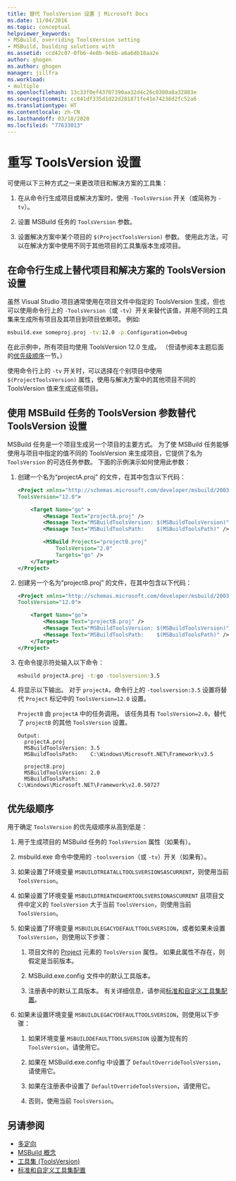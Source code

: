 ```yaml
---
title: 替代 ToolsVersion 设置 | Microsoft Docs
ms.date: 11/04/2016
ms.topic: conceptual
helpviewer_keywords:
- MSBuild, overriding ToolsVersion setting
- MSBuild, building solutions with
ms.assetid: ccd42c07-0fb6-4e8b-9ebb-a6a6db18aa2e
author: ghogen
ms.author: ghogen
manager: jillfra
ms.workload:
- multiple
ms.openlocfilehash: 13c33f0ef43707390aa32d4c26c0380a8a32883e
ms.sourcegitcommit: cc841df335d1d22d281871fe41e74238d2fc52a6
ms.translationtype: HT
ms.contentlocale: zh-CN
ms.lasthandoff: 03/18/2020
ms.locfileid: "77633013"
---
```

# <a name="override-toolsversion-settings"></a>重写 ToolsVersion 设置

可使用以下三种方式之一来更改项目和解决方案的工具集：

1. 在从命令行生成项目或解决方案时，使用 `-ToolsVersion` 开关（或简称为 `-tv`）。

2. 设置 MSBuild 任务的 `ToolsVersion` 参数。

3. 设置解决方案中某个项目的 `$(ProjectToolsVersion)` 参数。 使用此方法，可以在解决方案中使用不同于其他项目的工具集版本生成项目。

## <a name="override-the-toolsversion-settings-of-projects-and-solutions-on-command-line-builds"></a>在命令行生成上替代项目和解决方案的 ToolsVersion 设置

 虽然 Visual Studio 项目通常使用在项目文件中指定的 ToolsVersion 生成，但也可以使用命令行上的 `-ToolsVersion`（或 `-tv`）开关来替代该值，并用不同的工具集来生成所有项目及其项目到项目依赖项。 例如:

```cmd
msbuild.exe someproj.proj -tv:12.0 -p:Configuration=Debug
```

 在此示例中，所有项目均使用 ToolsVersion 12.0 生成。 （但请参阅本主题后面的[优先级顺序](#order-of-precedence)一节。）

 使用命令行上的 `-tv` 开关时，可以选择在个别项目中使用 `$(ProjectToolsVersion)` 属性，使用与解决方案中的其他项目不同的 ToolsVersion 值来生成这些项目。

## <a name="override-the-toolsversion-settings-using-the-toolsversion-parameter-of-the-msbuild-task"></a>使用 MSBuild 任务的 ToolsVersion 参数替代 ToolsVersion 设置

 MSBuild 任务是一个项目生成另一个项目的主要方式。 为了使 MSBuild 任务能够使用与项目中指定的值不同的 ToolsVersion 来生成项目，它提供了名为 `ToolsVersion` 的可选任务参数。 下面的示例演示如何使用此参数：

1. 创建一个名为“projectA.proj”  的文件，在其中包含以下代码：

    ```xml
    <Project xmlns="http://schemas.microsoft.com/developer/msbuild/2003"
    ToolsVersion="12.0">

        <Target Name="go" >
            <Message Text="projectA.proj" />
            <Message Text="MSBuildToolsVersion: $(MSBuildToolsVersion)" />
            <Message Text="MSBuildToolsPath:    $(MSBuildToolsPath)" />

            <MSBuild Projects="projectB.proj"
                ToolsVersion="2.0"
                Targets="go" />
        </Target>
    </Project>
    ```

2. 创建另一个名为“projectB.proj”  的文件，在其中包含以下代码：

    ```xml
    <Project xmlns="http://schemas.microsoft.com/developer/msbuild/2003"
    ToolsVersion="12.0">

        <Target Name="go">
            <Message Text="projectB.proj" />
            <Message Text="MSBuildToolsVersion: $(MSBuildToolsVersion)" />
            <Message Text="MSBuildToolsPath:    $(MSBuildToolsPath)" />
        </Target>
    </Project>
    ```

3. 在命令提示符处输入以下命令：

    ```cmd
    msbuild projectA.proj -t:go -toolsversion:3.5
    ```

4. 将显示以下输出。 对于 `projectA`，命令行上的 `-toolsversion:3.5` 设置将替代 `Project` 标记中的 `ToolsVersion=12.0` 设置。

     `ProjectB` 由 `projectA` 中的任务调用。 该任务具有 `ToolsVersion=2.0`，替代了 `projectB` 的其他 `ToolsVersion` 设置。

    ```
    Output:
      projectA.proj
      MSBuildToolsVersion: 3.5
      MSBuildToolsPath:    C:\Windows\Microsoft.NET\Framework\v3.5

      projectB.proj
      MSBuildToolsVersion: 2.0
      MSBuildToolsPath:    C:\Windows\Microsoft.NET\Framework\v2.0.50727
    ```

## <a name="order-of-precedence"></a>优先级顺序

 用于确定 `ToolsVersion` 的优先级顺序从高到低是：

1. 用于生成项目的 MSBuild 任务的 `ToolsVersion` 属性（如果有）。

2. msbuild.exe 命令中使用的 `-toolsversion`（或 `-tv`）开关（如果有）。

3. 如果设置了环境变量 `MSBUILDTREATALLTOOLSVERSIONSASCURRENT`，则使用当前 `ToolsVersion`。

4. 如果设置了环境变量 `MSBUILDTREATHIGHERTOOLSVERSIONASCURRENT` 且项目文件中定义的 `ToolsVersion` 大于当前 `ToolsVersion`，则使用当前 `ToolsVersion`。

5. 如果设置了环境变量 `MSBUILDLEGACYDEFAULTTOOLSVERSION`，或者如果未设置 `ToolsVersion`，则使用以下步骤：

    1. 项目文件的 [Project](../msbuild/project-element-msbuild.md) 元素的 `ToolsVersion` 属性。 如果此属性不存在，则假定是当前版本。

    2. MSBuild.exe.config  文件中的默认工具版本。

    3. 注册表中的默认工具版本。 有关详细信息，请参阅[标准和自定义工具集配置](../msbuild/standard-and-custom-toolset-configurations.md)。

6. 如果未设置环境变量 `MSBUILDLEGACYDEFAULTTOOLSVERSION`，则使用以下步骤：

    1. 如果环境变量 `MSBUILDDEFAULTTOOLSVERSION` 设置为现有的 `ToolsVersion`，请使用它。

    2. 如果在 MSBuild.exe.config 中设置了 `DefaultOverrideToolsVersion`，请使用它。

    3. 如果在注册表中设置了 `DefaultOverrideToolsVersion`，请使用它。

    4. 否则，使用当前 `ToolsVersion`。

## <a name="see-also"></a>另请参阅

- [多定向](../msbuild/msbuild-multitargeting-overview.md)
- [MSBuild 概念](../msbuild/msbuild-concepts.md)
- [工具集 (ToolsVersion)](../msbuild/msbuild-toolset-toolsversion.md)
- [标准和自定义工具集配置](../msbuild/standard-and-custom-toolset-configurations.md)
